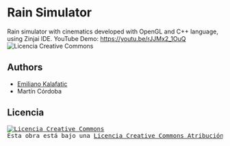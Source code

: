 # Rain Simulator
Rain simulator with cinematics developed with OpenGL and C++ language, using Zinjai IDE.
YouTube Demo: https://youtu.be/rJJMx2_1OuQ
<img alt="Licencia Creative Commons" style="border-width:0" src="https://i.ibb.co/NNYJ67x/rain-Simulator.png" />

## Authors
* [Emiliano Kalafatic](https://github.com/ekalafatic)
* Martín Córdoba

## Licencia
<pre>
<a rel="license" href="http://creativecommons.org/licenses/by-nc-sa/4.0/"><img alt="Licencia Creative Commons" style="border-width:0" src="https://i.creativecommons.org/l/by-nc-sa/4.0/88x31.png" /></a><br />Esta obra está bajo una <a rel="license" href="http://creativecommons.org/licenses/by-nc-sa/4.0/">Licencia Creative Commons Atribución-NoComercial-CompartirIgual 4.0 Internacional</a>. 
<pre>
